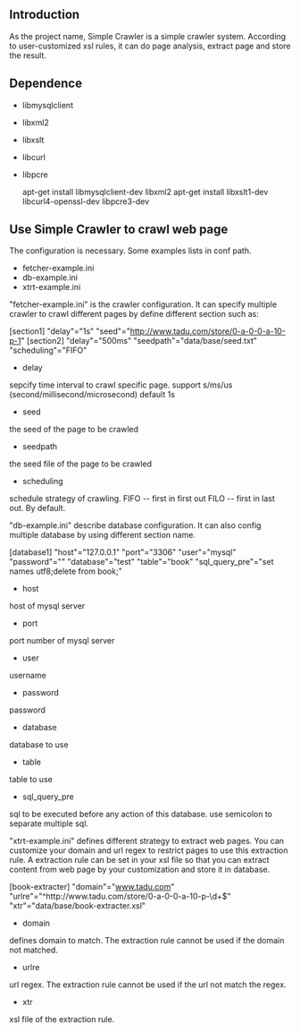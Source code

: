 Introduction
------------

As the project name, Simple Crawler is a simple crawler system. According to
user-customized xsl rules, it can do page analysis, extract page and store the
result.

Dependence
----------
* libmysqlclient
* libxml2
* libxslt
* libcurl
* libpcre

    apt-get install libmysqlclient-dev libxml2
    apt-get install libxslt1-dev libcurl4-openssl-dev libpcre3-dev

Use Simple Crawler to crawl web page
------------------------------------
The configuration is necessary. Some examples lists in conf path.
* fetcher-example.ini
* db-example.ini
* xtrt-example.ini

"fetcher-example.ini" is the crawler configuration. It can specify multiple
crawler to crawl different pages by define different section such as:

[section1]
"delay"="1s"
"seed"="http://www.tadu.com/store/0-a-0-0-a-10-p-1"
[section2]
"delay"="500ms"
"seedpath"="data/base/seed.txt"
"scheduling"="FIFO"

- delay

sepcify time interval to crawl specific page.
support s/ms/us (second/millisecond/microsecond) default 1s

- seed

the seed of the page to be crawled

- seedpath

the seed file of the page to be crawled

- scheduling

schedule strategy of crawling.
FIFO -- first in first out
FILO -- first in last out. By default.


"db-example.ini" describe database configuration. It can also config multiple
database by using different section name.

[database1]
"host"="127.0.0.1"
"port"="3306"
"user"="mysql"
"password"=""
"database"="test"
"table"="book"
"sql_query_pre"="set names utf8;delete from book;"

- host

host of mysql server

- port

port number of mysql server

- user

username

- password

password

- database

database to use

- table

table to use

- sql_query_pre

sql to be executed before any action of this database. use semicolon to separate
multiple sql.

"xtrt-example.ini" defines different strategy to extract web pages. You can
customize your domain and url regex to restrict pages to use this extraction
rule. A extraction rule can be set in your xsl file so that you can extract
content from web page by your customization and store it in database.

[book-extracter]
"domain"="www.tadu.com"
"urlre"="^http://www\.tadu\.com/store/0-a-0-0-a-10-p-\d+$"
"xtr"="data/base/book-extracter.xsl"

- domain

defines domain to match. The extraction rule cannot be used if the domain not
matched.

- urlre

url regex. The extraction rule cannot be used if the url not match the regex.

- xtr

xsl file of the extraction rule.
